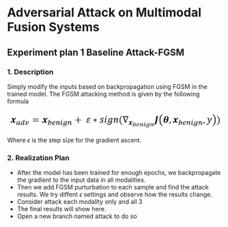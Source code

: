 # Adversarial Attack on Multimodal Fusion Systems

## Experiment plan 1 Baseline Attack-FGSM

### 1. Description

Simply modify the inputs based on backpropagation using FGSM in the trained model. The FGSM attacking method is given by the following formula

![FGSM](image/FGSM.png)

Where $\epsilon$ is the step size for the gradient ascent.

### 2. Realization Plan

- After the model has been trained for enough epochs, we backpropagate the gradient to the input data in all modalities.  
- Then we add FGSM purturbation to each sample and find the attack results. We try diffent $\epsilon$ settings and observe how the results change.
- Consider attack each modality only and all 3
- The final results will show here.
- Open a new branch named attack to do so

